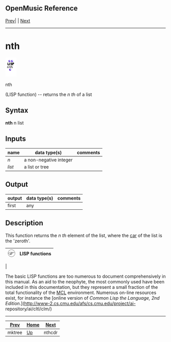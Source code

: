 OpenMusic Reference  
---  
[Prev](mktree)| | [Next](nthcdr)  
  
* * *

# nth

![](figures/functions/lisp/nth.png)

  
  
nth  
  
(LISP function) \-- returns the _n th_ of a list  

## Syntax

   **nth**  n list  

## Inputs

name| data type(s)| comments  
---|---|---  
  _n_ |  a non-negative integer|  
  _list_ |  a list or tree|  
  
## Output

output| data type(s)| comments  
---|---|---  
first| any|  
  
## Description

This function returns the _n th_ element of the list, where the
[car](glossary#CAR) of the list is the 'zeroth'.

![Note](figures/images/note.gif)|  **LISP functions**  
---|---  
 |

The basic LISP functions are too numerous to document comprehensively in this
manual. As an aid to the neophyte, the most commonly used have been included
in this documentation, but they represent a small fraction of the total
functionality of the [MCL](glossary#MCL) environment. Numerous on-line
resources exist, for instance the [online version of _Common Lisp the
Language, 2nd Edition_.](http://www-2.cs.cmu.edu/afs/cs.cmu.edu/project/ai-
repository/ai/cltl/clm/)  
  
* * *

[Prev](mktree)| [Home](index)| [Next](nthcdr)  
---|---|---  
mktree| [Up](funcref.main)| nthcdr

